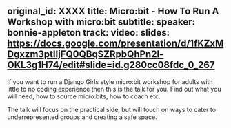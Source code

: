 original_id: XXXX
title: Micro:bit - How To Run A Workshop with micro:bit
subtitle: 
speaker: bonnie-appleton
track:
video:
slides: https://docs.google.com/presentation/d/1fKZxMDgxzm3ptlIjFQ0QBqSZRpbQhPn2l-OKL3g1H74/edit#slide=id.g280cc08fdc_0_267
---

If you want to run a Django Girls style micro:bit workshop for adults with little to no coding experience then this is the talk for you. Find out what you will need, how to source micro:bits, how to coach etc.

The talk will focus on the practical side, but will touch on ways to cater to underrepresented groups and creating a safe space.
